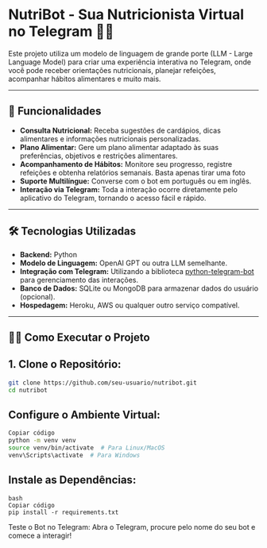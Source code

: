 # NutriBot - Sua Nutricionista Virtual no Telegram 🤖🥗

Este projeto utiliza um modelo de linguagem de grande porte (LLM - Large Language Model) para criar uma experiência interativa no Telegram, onde você pode receber orientações nutricionais, planejar refeições, acompanhar hábitos alimentares e muito mais. 

---

## 🚀 Funcionalidades

- **Consulta Nutricional:** Receba sugestões de cardápios, dicas alimentares e informações nutricionais personalizadas.
- **Plano Alimentar:** Gere um plano alimentar adaptado às suas preferências, objetivos e restrições alimentares. 
- **Acompanhamento de Hábitos:** Monitore seu progresso, registre refeições e obtenha relatórios semanais. Basta apenas tirar uma foto 
- **Suporte Multilíngue:** Converse com o bot em português ou em inglês.
- **Interação via Telegram:** Toda a interação ocorre diretamente pelo aplicativo do Telegram, tornando o acesso fácil e rápido.

---

## 🛠️ Tecnologias Utilizadas

- **Backend:** Python
- **Modelo de Linguagem:** OpenAI GPT ou outra LLM semelhante.
- **Integração com Telegram:** Utilizando a biblioteca [python-telegram-bot](https://python-telegram-bot.readthedocs.io/) para gerenciamento das interações.
- **Banco de Dados:** SQLite ou MongoDB para armazenar dados do usuário (opcional).
- **Hospedagem:** Heroku, AWS ou qualquer outro serviço compatível.

---

## 🧑‍💻 Como Executar o Projeto

## 1. **Clone o Repositório:**
   ```bash
   git clone https://github.com/seu-usuario/nutribot.git
   cd nutribot
```
## Configure o Ambiente Virtual:

```bash
Copiar código
python -m venv venv
source venv/bin/activate  # Para Linux/MacOS
venv\Scripts\activate  # Para Windows
```
## Instale as Dependências: 
```
bash
Copiar código
pip install -r requirements.txt
```

Teste o Bot no Telegram:
Abra o Telegram, procure pelo nome do seu bot e comece a interagir!
